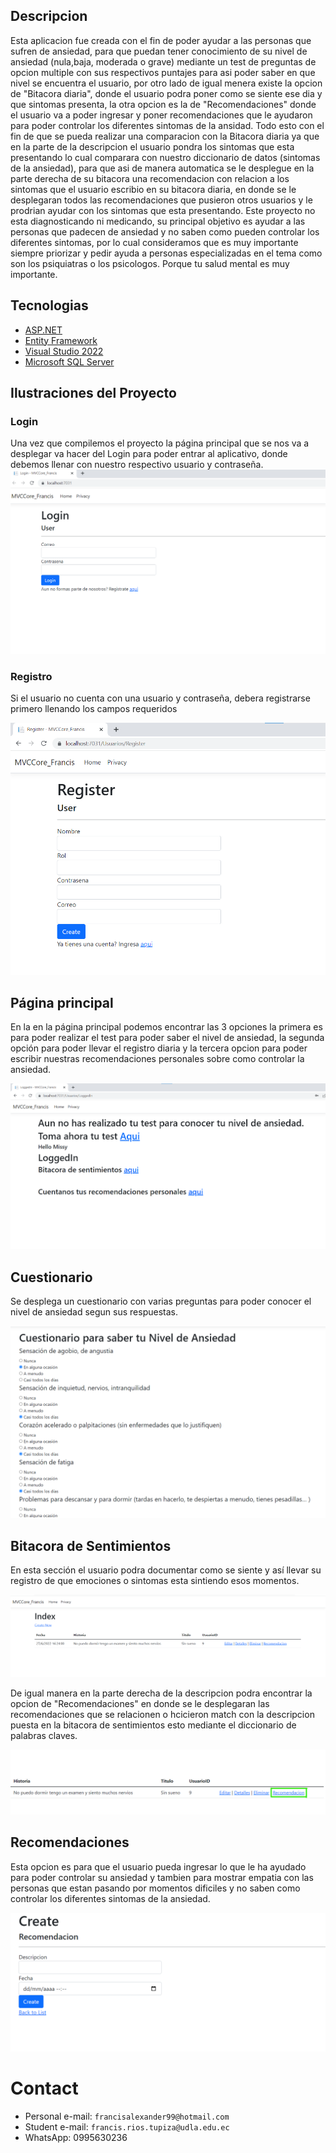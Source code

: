 
## Descripcion 

Esta aplicacion fue creada con el fin de poder ayudar a las personas que sufren de ansiedad, para que puedan tener conocimiento de su nivel de ansiedad (nula,baja, moderada o grave) mediante un test de preguntas de opcion multiple con sus respectivos puntajes para asi poder saber en que nivel se encuentra el usuario, por otro lado de igual menera existe la opcion de "Bitacora diaria", donde el usuario podra poner como se siente ese dia y que sintomas presenta, la otra opcion es la de "Recomendaciones" donde el usuario va a poder ingresar y poner recomendaciones que le ayudaron para poder controlar los diferentes sintomas de la ansidad. Todo esto con el fin de que se pueda realizar una comparacion con la Bitacora diaria ya que en la parte de la descripcion el usuario pondra los sintomas que esta presentando lo cual comparara con nuestro diccionario de datos (sintomas de la ansiedad), para que asi de manera automatica se le desplegue en la parte derecha de su bitacora una recomendacion con relacion a los sintomas que el usuario escribio en su bitacora diaria, en donde se le desplegaran todos las recomendaciones que pusieron otros usuarios y le prodrian ayudar con los sintomas que esta presentando. Este proyecto no esta diagnosticando ni medicando, su principal objetivo es ayudar a las personas que padecen de ansiedad y no saben como pueden controlar los diferentes sintomas, por lo cual consideramos que es muy importante siempre priorizar y pedir ayuda a personas especializadas en el tema como son los psiquiatras o los psicologos. Porque tu salud mental es muy importante. 


## Tecnologias

* [ASP.NET](https://dotnet.microsoft.com/en-us/apps/aspnet)
* [Entity Framework](https://docs.microsoft.com/en-us/ef/)
* [Visual Studio 2022](https://visualstudio.microsoft.com/es/)
* [Microsoft SQL Server](https://docs.microsoft.com/en-us/sql/ssms/sql-server-management-studio-ssms?view=sql-server-ver16)


## Ilustraciones del Proyecto

### Login 

Una vez que compilemos el proyecto la página principal que se nos va a desplegar va hacer del Login para poder entrar al aplicativo, donde debemos llenar con nuestro respectivo usuario y contraseña.
![Imagen del login](Login.png)

### Registro

Si el usuario no cuenta con una usuario y contraseña, debera registrarse primero llenando los campos requeridos 

![Imagen de registrarse](Registrarse.png)

## Página principal

En la en la página principal podemos encontrar las 3 opciones la primera es para poder realizar el test para poder saber el nivel de ansiedad, la segunda opción para poder llevar el registro diaria y la tercera opcion para poder escribir nuestras recomendaciones personales sobre como controlar la ansiedad. 

![Imagen de registrarse](Home.png)

## Cuestionario

Se desplega un cuestionario con varias preguntas para poder conocer el nivel de ansiedad segun sus respuestas.

![Imagen de registrarse](Cuestionario.png)

## Bitacora de Sentimientos

En esta sección el usuario podra documentar como se siente y así llevar su registro de que emociones o sintomas esta sintiendo esos momentos.

![Imagen de registrarse](Bitacora.png)

De igual manera en la parte derecha de la descripcion podra encontrar la opcion de "Recomendaciones" en donde se le desplegaran las recomendaciones que se relacionen o hcicieron match con la descripcion puesta en la bitacora de sentimientos esto mediante el diccionario de palabras claves. 

![Imagen de registrarse](Opcion.png)

## Recomendaciones

Esta opcion es para que el usuario pueda ingresar lo que le ha ayudado para poder controlar su ansiedad y tambien para mostrar empatia con las personas que estan pasando por momentos dificiles y no saben como controlar los diferentes sintomas de la ansiedad. 

![Imagen de registrarse](Recomendacion.png)


# Contact

* Personal e-mail: `francisalexander99@hotmail.com`
* Student e-mail: `francis.rios.tupiza@udla.edu.ec`
* WhatsApp: 0995630236